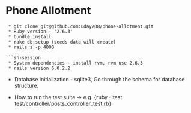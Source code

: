 # Phone Allotment

```sh-session
 * git clone git@github.com:uday708/phone-allotment.git
 * Ruby version - '2.6.3'
 * bundle install
 * rake db:setup (seeds data will create)
 * rails s -p 4000

```sh-session
 * System dependencies - install rvm, rvm use 2.6.3
 * rails version 6.0.2.2
 ```

* Database initialization - sqlite3, Go through the schema for  database structure.

* How to run the test suite -> e.g. {ruby -Itest test/controller/posts_controller_test.rb}